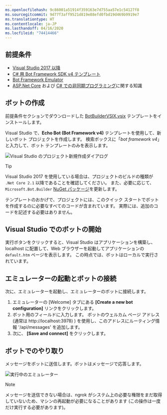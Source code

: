 ```yaml
---
ms.openlocfilehash: 9c86001a51914f359163e7d755aa57e1c54127f8
ms.sourcegitcommit: 9d77f3aff9521d819e88efd0fbd19d469b9919e7
ms.translationtype: HT
ms.contentlocale: ja-JP
ms.lasthandoff: 04/16/2020
ms.locfileid: "74414466"
---
```

## <a name="prerequisites"></a>前提条件
- [Visual Studio 2017 以降](https://www.visualstudio.com/downloads)
- [C# 用 Bot Framework SDK v4 テンプレート](https://aka.ms/bot-vsix)
- [Bot Framework Emulator](https://aka.ms/bot-framework-emulator-readme)
- [ASP.Net Core](https://docs.microsoft.com/aspnet/core/) および [C# での非同期プログラミング](https://docs.microsoft.com/dotnet/csharp/programming-guide/concepts/async/index)に関する知識

## <a name="create-a-bot"></a>ボットの作成
前提条件セクションでダウンロードした [BotBuilderVSIX.vsix](https://aka.ms/bot-vsix) テンプレートをインストールします。

Visual Studio で、**Echo Bot (Bot Framework v4)** テンプレートを使用して、新しいボット プロジェクトを作成します。 検索ボックスに「_bot framework v4_」と入力して、ボット テンプレートのみを表示します。

![Visual Studio のプロジェクト新規作成ダイアログ](../media/azure-bot-quickstarts/bot-builder-dotnet-project-vs2019.png)

> [!TIP] 
> Visual Studio 2017 を使用している場合は、プロジェクトのビルドの種類が ``.Net Core 2.1`` 以降であることを確認してください。 また、必要に応じて、`Microsoft.Bot.Builder` [NuGet パッケージ](https://docs.microsoft.com/nuget/quickstart/install-and-use-a-package-in-visual-studio)を更新します。

テンプレートのおかげで、プロジェクトには、このクイック スタートでボットを作成するのに必要なすべてのコードが含まれています。 実際には、追加のコードを記述する必要はありません。

## <a name="start-your-bot-in-visual-studio"></a>Visual Studio でのボットの開始

実行ボタンをクリックすると、Visual Studio はアプリケーションを構築し、localhost に配置して、Web ブラウザーを起動してアプリケーションの `default.htm` ページを表示します。 この時点では、ボットはローカルで実行されています。

## <a name="start-the-emulator-and-connect-your-bot"></a>エミュレーターの起動とボットの接続

次に、エミュレーターを起動し、エミュレーターのボットに接続します。

1. エミュレーターの [Welcome] タブにある **[Create a new bot configuration]** リンクをクリックします。 
2. ボット用のフィールドに入力します。 ボットのウェルカム ページ アドレス (通常は http://localhost:3978) ) を使用し、このアドレスにルーティング情報 '/api/messages' を追加します。
3. 次に、 **[Save and connect]** をクリックします。

## <a name="interact-with-your-bot"></a>ボットでのやり取り

メッセージをボットに送信します。ボットはメッセージで応答します。

![実行中のエミュレーター](~/media/emulator-v4/emulator-running.png)

> [!NOTE]
> メッセージを送信できない場合は、ngrok がシステム上の必要な権限をまだ取得していないため、マシンの再起動が必要になることがあります (この操作は一度だけ実行する必要があります)。
